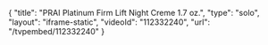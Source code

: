 {
    "title": "PRAI Platinum Firm   Lift Night Creme 1.7 oz.",
    "type": "solo",
    "layout": "iframe-static",
    "videoId": "112332240",
    "url": "\/tvpembed\/112332240"
}